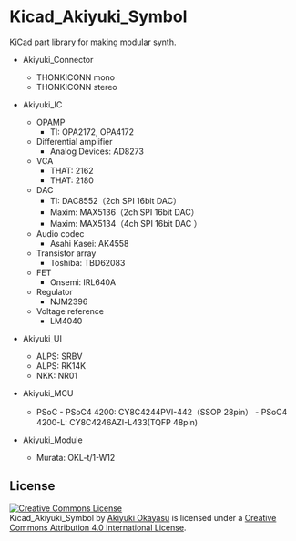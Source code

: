 # Kicad_Akiyuki_Symbol
KiCad part library for making modular synth.

- Akiyuki_Connector
  - THONKICONN mono
  - THONKICONN stereo
  
- Akiyuki_IC
	- OPAMP
		- TI: OPA2172, OPA4172
	- Differential amplifier
		- Analog Devices: AD8273
	- VCA
		- THAT: 2162
		- THAT: 2180
	- DAC
		- TI: DAC8552（2ch SPI 16bit DAC）
		- Maxim: MAX5136（2ch SPI 16bit DAC）
		- Maxim: MAX5134（4ch SPI 16bit DAC ）
	- Audio codec
		- Asahi Kasei: AK4558
	- Transistor array 
		- Toshiba: TBD62083
	- FET
		- Onsemi: IRL640A
	- Regulator		
		- NJM2396
	- Voltage reference
		- LM4040
  
- Akiyuki_UI
  - ALPS: SRBV
  - ALPS: RK14K
  - NKK: NR01
  
- Akiyuki_MCU
  - PSoC
    	- PSoC4 4200: CY8C4244PVI-442（SSOP 28pin）
    	- PSoC4 4200-L: CY8C4246AZI-L433(TQFP 48pin)

- Akiyuki_Module
	- Murata: OKL-t/1-W12
  

## License  
<a rel="license" href="http://creativecommons.org/licenses/by/4.0/"><img alt="Creative Commons License" style="border-width:0" src="https://i.creativecommons.org/l/by/4.0/88x31.png" /></a><br /><span xmlns:dct="http://purl.org/dc/terms/" href="http://purl.org/dc/dcmitype/Dataset" property="dct:title" rel="dct:type">Kicad_Akiyuki_Symbol</span> by <a xmlns:cc="http://creativecommons.org/ns#" href="https://github.com/AkiyukiOkayasu/Kicad_Akiyuki_Symbol" property="cc:attributionName" rel="cc:attributionURL">Akiyuki Okayasu</a> is licensed under a <a rel="license" href="http://creativecommons.org/licenses/by/4.0/">Creative Commons Attribution 4.0 International License</a>.
